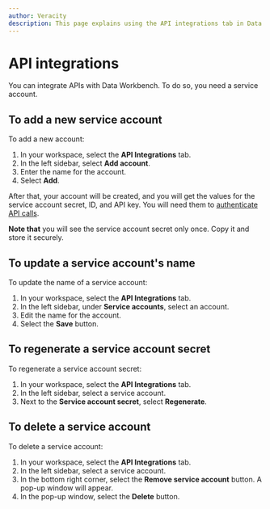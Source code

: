 ```yaml
---
author: Veracity
description: This page explains using the API integrations tab in Data Workbench.
---
```

# API integrations

You can integrate APIs with Data Workbench. To do so, you need a service account.

## To add a new service account
To add a new account:
1. In your workspace, select the **API Integrations** tab. 
2. In the left sidebar, select **Add account**. 
3. Enter the name for the account.
4. Select **Add**. 

After that, your account will be created, and you will get the values for the service account secret, ID, and API key. You will need them to [authenticate API calls](authentication.md).

**Note that** you will see the service account secret only once. Copy it and store it securely. 

## To update a service account's name
To update the name of a service account:
1. In your workspace, select the **API Integrations** tab. 
2. In the left sidebar, under **Service accounts**, select an account.
3. Edit the name for the account.
4. Select the **Save** button.

## To regenerate a service account secret
To regenerate a service account secret:
1. In your workspace, select the **API Integrations** tab. 
2. In the left sidebar, select a service account.
3. Next to the **Service account secret**, select **Regenerate**.

## To delete a service account
To delete a service account:
1. In your workspace, select the **API Integrations** tab. 
2. In the left sidebar, select a service account.
3. In the bottom right corner, select the **Remove service account** button. A pop-up window will appear.
4. In the pop-up window, select the **Delete** button.